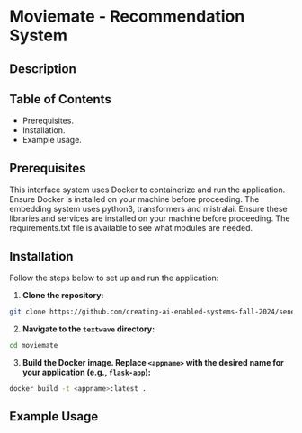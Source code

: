 # Moviemate - Recommendation System

## Description

## Table of Contents
- Prerequisites.
- Installation.
- Example usage.

## Prerequisites
This interface system uses Docker to containerize and run the application. Ensure Docker is installed on your machine before proceeding. The embedding system uses python3, transformers and mistralai. Ensure these libraries and services are installed on your machine before proceeding. The requirements.txt file is available to see what modules are needed.

## Installation
Follow the steps below to set up and run the application:

1. **Clone the repository:**
```bash
git clone https://github.com/creating-ai-enabled-systems-fall-2024/senevirathne-kaneel.git 
```
2. **Navigate to the ```textwave``` directory:**
```bash
cd moviemate
```
3. **Build the Docker image. Replace ```<appname>``` with the desired name for your application (e.g., ```flask-app```):**
```bash
docker build -t <appname>:latest .
```
## Example Usage 

